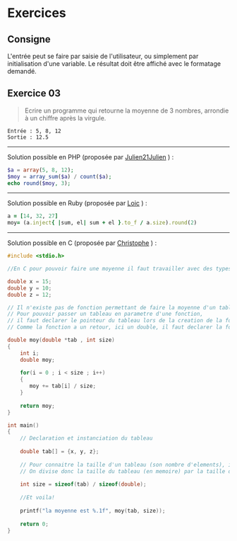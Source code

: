 # Exercices
## Consigne
L'entrée peut se faire par saisie de l'utilisateur, ou simplement par initialisation d'une variable. Le résultat doit être affiché avec le formatage demandé.

## Exercice 03
>Ecrire un programme qui retourne la moyenne de 3 nombres, arrondie à un chiffre après la virgule.
```
Entrée : 5, 8, 12
Sortie : 12.5
```
-----------------------------------------------------
Solution possible en PHP (proposée par [Julien21Julien](https://github.com/Julien21Julien) )  :
```PHP
$a = array(5, 8, 12);
$moy = array_sum($a) / count($a);
echo round($moy, 3);
```
-----------------------------------------------------
Solution possible en Ruby (proposée par [Loic](https://github.com/EuryX) )  :
```Ruby
a = [14, 32, 27]
moy= (a.inject{ |sum, el| sum + el }.to_f / a.size).round(2)
```
-----------------------------------------------------
Solution possible en C (proposée par [Christophe](https://github.com/StickHash) ) :
```C
#include <stdio.h>

//En C pour pouvoir faire une moyenne il faut travailler avec des types double (comme en Java)

double x = 15;
double y = 10;
double z = 12;

// Il n'existe pas de fonction permettant de faire la moyenne d'un tableau en C. Il faut donc la creer
// Pour pouvoir passer un tableau en parametre d'une fonction, 
// il faut declarer le pointeur du tableau lors de la creation de la fonction
// Comme la fonction a un retour, ici un double, il faut declarer la fonction avant le "main"

double moy(double *tab , int size)
{
    int i;
    double moy;
    
    for(i = 0 ; i < size ; i++)
    {
       moy += tab[i] / size;
    }
    
    return moy;
}

int main()
{
    // Declaration et instanciation du tableau
    
    double tab[] = {x, y, z};
    
    // Pour connaitre la taille d'un tableau (son nombre d'elements), il faut la calculer
    // On divise donc la taille du tableau (en memoire) par la taille du type d'element qu'il contient
    
    int size = sizeof(tab) / sizeof(double);
    
    //Et voila!
    
    printf("la moyenne est %.1f", moy(tab, size));
    
    return 0;
}
```
